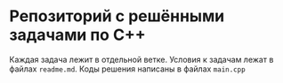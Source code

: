 # Репозиторий с решёнными задачами по С++
Каждая задача лежит в отдельной ветке. Условия к задачам лежат в файлах `readme.md`. Коды решения написаны в файлах `main.cpp`

